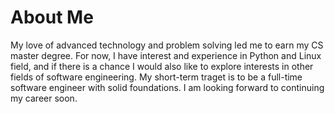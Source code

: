 # About Me
My love of advanced technology and problem solving led me to earn my CS master degree. 
For now, I have interest and experience in Python and Linux field, 
and if there is a chance I would also like to explore interests in other fields of software engineering. 
My short-term traget is to be a full-time software engineer with solid foundations. 
I am looking forward to continuing my career soon.

<!---
terrylovesbird/terrylovesbird is a ✨ special ✨ repository because its `README.md` (this file) appears on your GitHub profile.
You can click the Preview link to take a look at your changes.
--->
